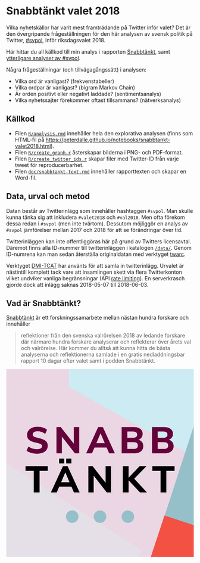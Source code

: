 # Snabbtänkt valet 2018 

Vilka nyhetskällor har varit mest framträdande på Twitter inför valet? Det är den övergripande frågeställningen för den här analysen av svensk politik på Twitter, [#svpol](https://twitter.com/search?q=%23svpol&src=tyah), inför riksdagsvalet 2018.

Här hittar du all källkod till min analys i rapporten [Snabbtänkt](https://www.snabbtankt.se/), samt [ytterligare analyser av #svpol](https://peterdalle.github.io/notebooks/snabbtankt-valet2018.html).

Några frågeställningar (och tillvägagångssätt) i analysen:

- Vilka ord är vanligast? (frekvenstabeller)
- Vilka ordpar är vanligast? (bigram Markov Chain)
- Är orden positivt eller negativt laddade? (sentimentsanalys)
- Vilka nyhetssajter förekommer oftast tillsammans? (nätverksanalys)

## Källkod

- Filen [`R/analysis.rmd`](R/analysis.rmd) innehåller hela den explorativa analysen (finns som HTML-fil på <https://peterdalle.github.io/notebooks/snabbtankt-valet2018.html>).
- Filen [`R/create_graph.r`](R/create_graphs.r) åsterskapar bilderna i PNG- och PDF-format.
- Filen [`R/create_twitter_ids.r`](R/create_twitter_ids.r) skapar filer med Twitter-ID från varje tweet för reproducerbarhet.
- Filen [`doc/snabbtankt-text.rmd`](doc/snabbtankt-text.rmd) innehåller rapporttexten och skapar en Word-fil.

## Data, urval och metod

Datan består av Twitterinlägg som innehåller hashtaggen `#svpol`. Man skulle kunna tänka sig att inkludera `#valet2018` och `#val2018`. Men ofta förekom dessa redan i `#svpol` (men inte tvärtom). Dessutom möjliggör en analys av `#svpol` jämförelser mellan 2017 och 2018 för att se förändringar över tid.

Twitterinläggen kan inte offentliggöras här på grund av Twitters licensavtal. Däremot finns alla ID-nummer till twitterinläggen i katalogen [`/data/`](/data/). Genom ID-numrena kan man sedan återställa originaldatan med verktyget [twarc](https://github.com/DocNow/twarc).

Verktyget [DMI-TCAT](https://wiki.digitalmethods.net/Dmi/ToolDmiTcat) har använts för att samla in twitterinlägg. Urvalet är nästintill komplett tack vare att insamlingen skett via flera Twitterkonton vilket undviker vanliga begränsningar (API [rate limiting](https://developer.twitter.com/en/docs/basics/rate-limiting.html)). En serverkrasch gjorde dock att inlägg saknas 2018-05-07 till 2018-06-03.

## Vad är Snabbtänkt?

[Snabbtänkt](https://www.snabbtankt.se/) är ett forskningssamarbete mellan nästan hundra forskare och innehåller

> reflektioner från den svenska valrörelsen 2018 av ledande forskare där närmare hundra forskare analyserar och reflekterar över årets val och valrörelse. Här kommer du alltså att kunna hitta de bästa analyserna och reflektionerna samlade i en gratis nedladdningsbar rapport 10 dagar efter valet samt i podden Snabbtänkt.

![Snabbtänkt logo.](snabbtankt-logo.jpg)